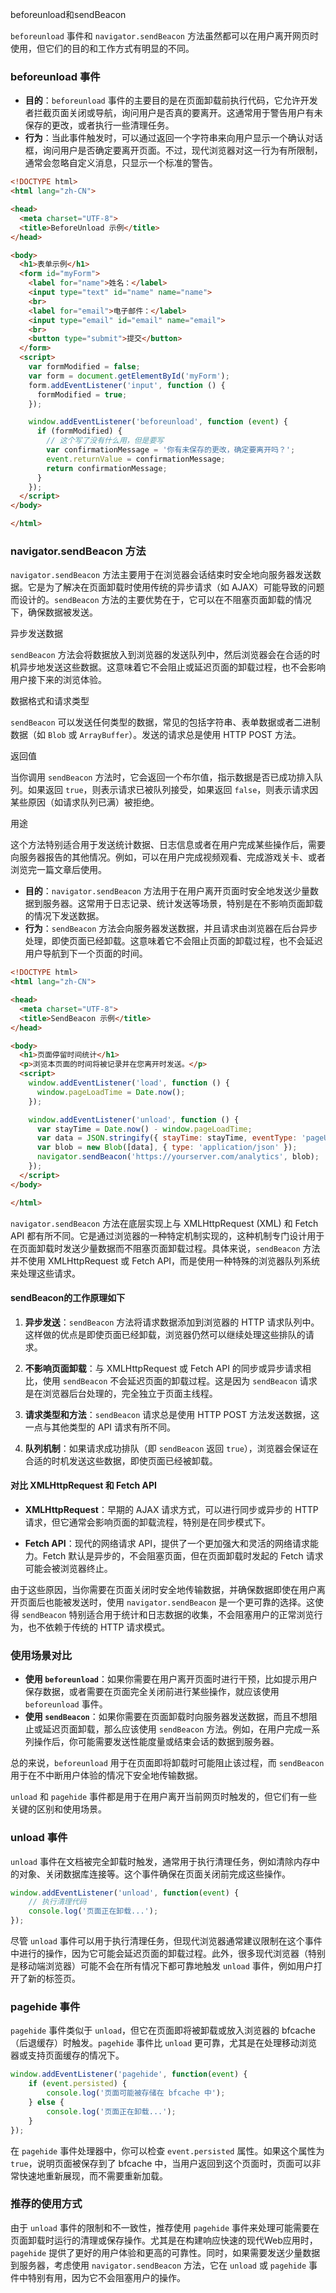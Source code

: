 beforeunload和sendBeacon


`beforeunload` 事件和 `navigator.sendBeacon` 方法虽然都可以在用户离开网页时使用，但它们的目的和工作方式有明显的不同。

### beforeunload 事件

- **目的**：`beforeunload` 事件的主要目的是在页面卸载前执行代码，它允许开发者拦截页面关闭或导航，询问用户是否真的要离开。这通常用于警告用户有未保存的更改，或者执行一些清理任务。
- **行为**：当此事件触发时，可以通过返回一个字符串来向用户显示一个确认对话框，询问用户是否确定要离开页面。不过，现代浏览器对这一行为有所限制，通常会忽略自定义消息，只显示一个标准的警告。

```html
<!DOCTYPE html>
<html lang="zh-CN">

<head>
  <meta charset="UTF-8">
  <title>BeforeUnload 示例</title>
</head>

<body>
  <h1>表单示例</h1>
  <form id="myForm">
    <label for="name">姓名：</label>
    <input type="text" id="name" name="name">
    <br>
    <label for="email">电子邮件：</label>
    <input type="email" id="email" name="email">
    <br>
    <button type="submit">提交</button>
  </form>
  <script>
    var formModified = false;
    var form = document.getElementById('myForm');
    form.addEventListener('input', function () {
      formModified = true;
    });

    window.addEventListener('beforeunload', function (event) {
      if (formModified) {
        // 这个写了没有什么用，但是要写
        var confirmationMessage = '你有未保存的更改，确定要离开吗？';
        event.returnValue = confirmationMessage;
        return confirmationMessage;
      }
    });
  </script>
</body>

</html>
```



### navigator.sendBeacon 方法

`navigator.sendBeacon` 方法主要用于在浏览器会话结束时安全地向服务器发送数据。它是为了解决在页面卸载时使用传统的异步请求（如 AJAX）可能导致的问题而设计的。`sendBeacon` 方法的主要优势在于，它可以在不阻塞页面卸载的情况下，确保数据被发送。

异步发送数据

`sendBeacon` 方法会将数据放入到浏览器的发送队列中，然后浏览器会在合适的时机异步地发送这些数据。这意味着它不会阻止或延迟页面的卸载过程，也不会影响用户接下来的浏览体验。

数据格式和请求类型

`sendBeacon` 可以发送任何类型的数据，常见的包括字符串、表单数据或者二进制数据（如 `Blob` 或 `ArrayBuffer`）。发送的请求总是使用 HTTP POST 方法。

返回值

当你调用 `sendBeacon` 方法时，它会返回一个布尔值，指示数据是否已成功排入队列。如果返回 `true`，则表示请求已被队列接受，如果返回 `false`，则表示请求因某些原因（如请求队列已满）被拒绝。

用途

这个方法特别适合用于发送统计数据、日志信息或者在用户完成某些操作后，需要向服务器报告的其他情况。例如，可以在用户完成视频观看、完成游戏关卡、或者浏览完一篇文章后使用。



- **目的**：`navigator.sendBeacon` 方法用于在用户离开页面时安全地发送少量数据到服务器。这常用于日志记录、统计发送等场景，特别是在不影响页面卸载的情况下发送数据。
- **行为**：`sendBeacon` 方法会向服务器发送数据，并且请求由浏览器在后台异步处理，即使页面已经卸载。这意味着它不会阻止页面的卸载过程，也不会延迟用户导航到下一个页面的时间。



```html
<!DOCTYPE html>
<html lang="zh-CN">

<head>
  <meta charset="UTF-8">
  <title>SendBeacon 示例</title>
</head>

<body>
  <h1>页面停留时间统计</h1>
  <p>浏览本页面的时间将被记录并在您离开时发送。</p>
  <script>
    window.addEventListener('load', function () {
      window.pageLoadTime = Date.now();
    });

    window.addEventListener('unload', function () {
      var stayTime = Date.now() - window.pageLoadTime;
      var data = JSON.stringify({ stayTime: stayTime, eventType: 'pageUnload' });
      var blob = new Blob([data], { type: 'application/json' });
      navigator.sendBeacon('https://yourserver.com/analytics', blob);
    });
  </script>
</body>

</html>
```





`navigator.sendBeacon` 方法在底层实现上与 XMLHttpRequest (XML) 和 Fetch API 都有所不同。它是通过浏览器的一种特定机制实现的，这种机制专门设计用于在页面卸载时发送少量数据而不阻塞页面卸载过程。具体来说，`sendBeacon` 方法并不使用 XMLHttpRequest 或 Fetch API，而是使用一种特殊的浏览器队列系统来处理这些请求。

#### sendBeacon的工作原理如下

1. **异步发送**：`sendBeacon` 方法将请求数据添加到浏览器的 HTTP 请求队列中。这样做的优点是即使页面已经卸载，浏览器仍然可以继续处理这些排队的请求。

2. **不影响页面卸载**：与 XMLHttpRequest 或 Fetch API 的同步或异步请求相比，使用 `sendBeacon` 不会延迟页面的卸载过程。这是因为 `sendBeacon` 请求是在浏览器后台处理的，完全独立于页面主线程。

3. **请求类型和方法**：`sendBeacon` 请求总是使用 HTTP POST 方法发送数据，这一点与其他类型的 API 请求有所不同。

4. **队列机制**：如果请求成功排队（即 `sendBeacon` 返回 `true`），浏览器会保证在合适的时机发送这些数据，即使页面已经被卸载。

#### 对比 XMLHttpRequest 和 Fetch API

- **XMLHttpRequest**：早期的 AJAX 请求方式，可以进行同步或异步的 HTTP 请求，但它通常会影响页面的卸载流程，特别是在同步模式下。

- **Fetch API**：现代的网络请求 API，提供了一个更加强大和灵活的网络请求能力。Fetch 默认是异步的，不会阻塞页面，但在页面卸载时发起的 Fetch 请求可能会被浏览器终止。

由于这些原因，当你需要在页面关闭时安全地传输数据，并确保数据即使在用户离开页面后也能被发送时，使用 `navigator.sendBeacon` 是一个更可靠的选择。这使得 `sendBeacon` 特别适合用于统计和日志数据的收集，不会阻塞用户的正常浏览行为，也不依赖于传统的 HTTP 请求模式。





### 使用场景对比

- **使用 `beforeunload`**：如果你需要在用户离开页面时进行干预，比如提示用户保存数据，或者需要在页面完全关闭前进行某些操作，就应该使用 `beforeunload` 事件。
- **使用 `sendBeacon`**：如果你需要在页面卸载时向服务器发送数据，而且不想阻止或延迟页面卸载，那么应该使用 `sendBeacon` 方法。例如，在用户完成一系列操作后，你可能需要发送性能度量或结束会话的数据到服务器。

总的来说，`beforeunload` 用于在页面即将卸载时可能阻止该过程，而 `sendBeacon` 用于在不中断用户体验的情况下安全地传输数据。





`unload` 和 `pagehide` 事件都是用于在用户离开当前网页时触发的，但它们有一些关键的区别和使用场景。

### unload 事件
`unload` 事件在文档被完全卸载时触发，通常用于执行清理任务，例如清除内存中的对象、关闭数据库连接等。这个事件确保在页面关闭前完成这些操作。

```javascript
window.addEventListener('unload', function(event) {
    // 执行清理代码
    console.log('页面正在卸载...');
});
```
尽管 `unload` 事件可以用于执行清理任务，但现代浏览器通常建议限制在这个事件中进行的操作，因为它可能会延迟页面的卸载过程。此外，很多现代浏览器（特别是移动端浏览器）可能不会在所有情况下都可靠地触发 `unload` 事件，例如用户打开了新的标签页。

### pagehide 事件
`pagehide` 事件类似于 `unload`，但它在页面即将被卸载或放入浏览器的 bfcache（后退缓存）时触发。`pagehide` 事件比 `unload` 更可靠，尤其是在处理移动浏览器或支持页面缓存的情况下。

```javascript
window.addEventListener('pagehide', function(event) {
    if (event.persisted) {
        console.log('页面可能被存储在 bfcache 中');
    } else {
        console.log('页面正在卸载...');
    }
});
```
在 `pagehide` 事件处理器中，你可以检查 `event.persisted` 属性。如果这个属性为 `true`，说明页面被保存到了 bfcache 中，当用户返回到这个页面时，页面可以非常快速地重新展现，而不需要重新加载。

### 推荐的使用方式
由于 `unload` 事件的限制和不一致性，推荐使用 `pagehide` 事件来处理可能需要在页面卸载时运行的清理或保存操作。尤其是在构建响应快速的现代Web应用时，`pagehide` 提供了更好的用户体验和更高的可靠性。同时，如果需要发送少量数据到服务器，考虑使用 `navigator.sendBeacon` 方法，它在 `unload` 或 `pagehide` 事件中特别有用，因为它不会阻塞用户的操作。











